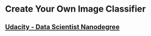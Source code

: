 # Create Your Own Image Classifier
## [Udacity - Data Scientist Nanodegree](https://www.udacity.com/course/data-scientist-nanodegree--nd025)